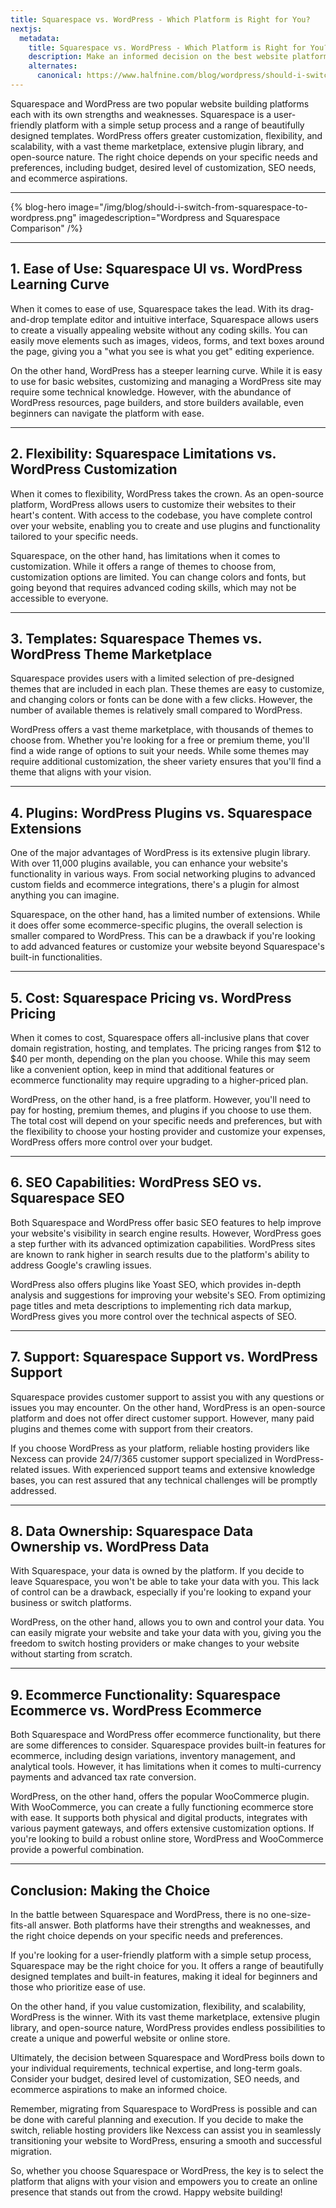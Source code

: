 ```yaml
---
title: Squarespace vs. WordPress - Which Platform is Right for You?
nextjs:
  metadata:
    title: Squarespace vs. WordPress - Which Platform is Right for You? - Halfnine
    description: Make an informed decision on the best website platform for you by exploring the differences between Squarespace and WordPress.
    alternates:
      canonical: https://www.halfnine.com/blog/wordpress/should-i-switch-from-squarespace-to-wordpress
---
```


Squarespace and WordPress are two popular website building platforms each with its own strengths and weaknesses. Squarespace is a user-friendly platform with a simple setup process and a range of beautifully designed templates. WordPress offers greater customization, flexibility, and scalability, with a vast theme marketplace, extensive plugin library, and open-source nature. The right choice depends on your specific needs and preferences, including budget, desired level of customization, SEO needs, and ecommerce aspirations.

---

{% blog-hero image="/img/blog/should-i-switch-from-squarespace-to-wordpress.png" imagedescription="Wordpress and Squarespace Comparison" /%}

---

## 1. Ease of Use: Squarespace UI vs. WordPress Learning Curve

When it comes to ease of use, Squarespace takes the lead. With its drag-and-drop template editor and intuitive interface, Squarespace allows users to create a visually appealing website without any coding skills. You can easily move elements such as images, videos, forms, and text boxes around the page, giving you a "what you see is what you get" editing experience.

On the other hand, WordPress has a steeper learning curve. While it is easy to use for basic websites, customizing and managing a WordPress site may require some technical knowledge. However, with the abundance of WordPress resources, page builders, and store builders available, even beginners can navigate the platform with ease.

---

## 2. Flexibility: Squarespace Limitations vs. WordPress Customization

When it comes to flexibility, WordPress takes the crown. As an open-source platform, WordPress allows users to customize their websites to their heart's content. With access to the codebase, you have complete control over your website, enabling you to create and use plugins and functionality tailored to your specific needs.

Squarespace, on the other hand, has limitations when it comes to customization. While it offers a range of themes to choose from, customization options are limited. You can change colors and fonts, but going beyond that requires advanced coding skills, which may not be accessible to everyone.

---

## 3. Templates: Squarespace Themes vs. WordPress Theme Marketplace

Squarespace provides users with a limited selection of pre-designed themes that are included in each plan. These themes are easy to customize, and changing colors or fonts can be done with a few clicks. However, the number of available themes is relatively small compared to WordPress.

WordPress offers a vast theme marketplace, with thousands of themes to choose from. Whether you're looking for a free or premium theme, you'll find a wide range of options to suit your needs. While some themes may require additional customization, the sheer variety ensures that you'll find a theme that aligns with your vision.

---

## 4. Plugins: WordPress Plugins vs. Squarespace Extensions

One of the major advantages of WordPress is its extensive plugin library. With over 11,000 plugins available, you can enhance your website's functionality in various ways. From social networking plugins to advanced custom fields and ecommerce integrations, there's a plugin for almost anything you can imagine.

Squarespace, on the other hand, has a limited number of extensions. While it does offer some ecommerce-specific plugins, the overall selection is smaller compared to WordPress. This can be a drawback if you're looking to add advanced features or customize your website beyond Squarespace's built-in functionalities.

---

## 5. Cost: Squarespace Pricing vs. WordPress Pricing

When it comes to cost, Squarespace offers all-inclusive plans that cover domain registration, hosting, and templates. The pricing ranges from $12 to $40 per month, depending on the plan you choose. While this may seem like a convenient option, keep in mind that additional features or ecommerce functionality may require upgrading to a higher-priced plan.

WordPress, on the other hand, is a free platform. However, you'll need to pay for hosting, premium themes, and plugins if you choose to use them. The total cost will depend on your specific needs and preferences, but with the flexibility to choose your hosting provider and customize your expenses, WordPress offers more control over your budget.

---

## 6. SEO Capabilities: WordPress SEO vs. Squarespace SEO

Both Squarespace and WordPress offer basic SEO features to help improve your website's visibility in search engine results. However, WordPress goes a step further with its advanced optimization capabilities. WordPress sites are known to rank higher in search results due to the platform's ability to address Google's crawling issues.

WordPress also offers plugins like Yoast SEO, which provides in-depth analysis and suggestions for improving your website's SEO. From optimizing page titles and meta descriptions to implementing rich data markup, WordPress gives you more control over the technical aspects of SEO.

---

## 7. Support: Squarespace Support vs. WordPress Support

Squarespace provides customer support to assist you with any questions or issues you may encounter. On the other hand, WordPress is an open-source platform and does not offer direct customer support. However, many paid plugins and themes come with support from their creators.

If you choose WordPress as your platform, reliable hosting providers like Nexcess can provide 24/7/365 customer support specialized in WordPress-related issues. With experienced support teams and extensive knowledge bases, you can rest assured that any technical challenges will be promptly addressed.

---

## 8. Data Ownership: Squarespace Data Ownership vs. WordPress Data

With Squarespace, your data is owned by the platform. If you decide to leave Squarespace, you won't be able to take your data with you. This lack of control can be a drawback, especially if you're looking to expand your business or switch platforms.

WordPress, on the other hand, allows you to own and control your data. You can easily migrate your website and take your data with you, giving you the freedom to switch hosting providers or make changes to your website without starting from scratch.

---

## 9. Ecommerce Functionality: Squarespace Ecommerce vs. WordPress Ecommerce

Both Squarespace and WordPress offer ecommerce functionality, but there are some differences to consider. Squarespace provides built-in features for ecommerce, including design variations, inventory management, and analytical tools. However, it has limitations when it comes to multi-currency payments and advanced tax rate conversion.

WordPress, on the other hand, offers the popular WooCommerce plugin. With WooCommerce, you can create a fully functioning ecommerce store with ease. It supports both physical and digital products, integrates with various payment gateways, and offers extensive customization options. If you're looking to build a robust online store, WordPress and WooCommerce provide a powerful combination.

---

## Conclusion: Making the Choice

In the battle between Squarespace and WordPress, there is no one-size-fits-all answer. Both platforms have their strengths and weaknesses, and the right choice depends on your specific needs and preferences.

If you're looking for a user-friendly platform with a simple setup process, Squarespace may be the right choice for you. It offers a range of beautifully designed templates and built-in features, making it ideal for beginners and those who prioritize ease of use.

On the other hand, if you value customization, flexibility, and scalability, WordPress is the winner. With its vast theme marketplace, extensive plugin library, and open-source nature, WordPress provides endless possibilities to create a unique and powerful website or online store.

Ultimately, the decision between Squarespace and WordPress boils down to your individual requirements, technical expertise, and long-term goals. Consider your budget, desired level of customization, SEO needs, and ecommerce aspirations to make an informed choice.

Remember, migrating from Squarespace to WordPress is possible and can be done with careful planning and execution. If you decide to make the switch, reliable hosting providers like Nexcess can assist you in seamlessly transitioning your website to WordPress, ensuring a smooth and successful migration.

So, whether you choose Squarespace or WordPress, the key is to select the platform that aligns with your vision and empowers you to create an online presence that stands out from the crowd. Happy website building!